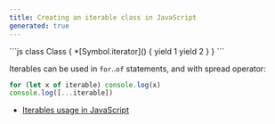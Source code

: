 ```yaml
---
title: Creating an iterable class in JavaScript
generated: true
---
```


<div markdown="1" class="ans">
```js
class Class {
    *[Symbol.iterator]() {
        yield 1
        yield 2
    }
}
```
</div>

Iterables can be used in `for`..`of` statements, and with spread operator:

```js
for (let x of iterable) console.log(x)
console.log([...iterable])
```

- [Iterables usage in JavaScript](en-US/javascript/iterables-usage.md)
